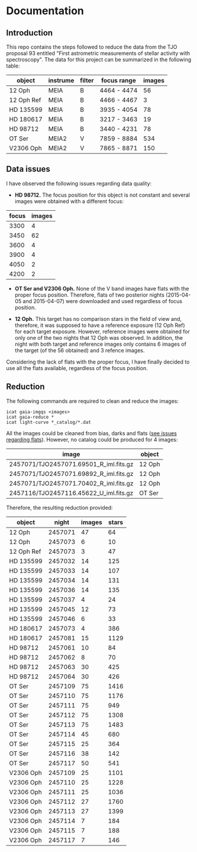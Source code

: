 # Documentation

## Introduction

This repo contains the steps followed to reduce the data from the TJO proposal
93 entitled "First astrometric measurements of stellar activity with 
spectroscopy". The data for this project can be summarized in the following 
table:

<div align="center">

| object     | instrume | filter | focus range | images |
| ---------- | -------- | ------ | ----------- | ------ |
| 12 Oph     | MEIA     | B      | 4464 - 4474 |    56 |
| 12 Oph Ref | MEIA     | B      | 4466 - 4467 |     3 |
| HD 135599  | MEIA     | B      | 3935 - 4054 |    78 |
| HD 180617  | MEIA     | B      | 3217 - 3463 |    19 |
| HD 98712   | MEIA     | B      | 3440 - 4231 |    78 |
| OT Ser     | MEIA2    | V      | 7859 - 8884 |   534 |
| V2306 Oph  | MEIA2    | V      | 7865 - 8871 |   150 |

</div>

## Data issues

I have observed the following issues regarding data quality:

* **HD 98712.** The focus position for this object is not constant and several 
images were obtained with a different focus:

<div align="center">

| focus | images   |
| ----- | -------- |
|  3300 |        4 |
|  3450 |       62 |
|  3600 |        4 |
|  3900 |        4 |
|  4050 |        2 |
|  4200 |        2 |

</div>

* **OT Ser and V2306 Oph.** None of the V band images have flats with the
proper focus position. Therefore, flats of two posterior nights (2015-04-05 and
2015-04-07) were downloaded and used regardless of focus position.

* **12 Oph.** This target has no comparison stars in the field of view and,
therefore, it was supposed to have a reference exposure (12 Oph Ref) for each
target exposure. However, reference images were obtained for only one of the
two nights that 12 Oph was observed. In addition, the night with both target
and reference images only contains 6 images of the target (of the 56 obtained)
and 3 refence images.

Considering the lack of flats with the proper focus, I have finally decided to
use all the flats available, regardless of the focus position. 

## Reduction

The following commands are required to clean and reduce the images:

```
icat gaia-imgqs <images>
icat gaia-reduce *
icat light-curve *_catalog/*.dat
```

All the images could be cleaned from bias, darks and flats ([see issues
regarding flats](#data-issues)). However, no catalog could be produced for 4
images:

<div align="center">

| image | object |
| ----- | ------ |
| 2457071/TJO2457071.69501_R_iml.fits.gz | 12 Oph |
| 2457071/TJO2457071.69892_R_iml.fits.gz | 12 Oph |
| 2457071/TJO2457071.70402_R_iml.fits.gz | 12 Oph |
| 2457116/TJO2457116.45622_U_iml.fits.gz | OT Ser |

</div>

Therefore, the resulting reduction provided:

<div align="center">

| object     | night   | images | stars |
| ---------- | ------- | ------ | ----- |
| 12 Oph     | 2457071 |     47 |    64 |
| 12 Oph     | 2457073 |      6 |    10 |
| 12 Oph Ref | 2457073 |      3 |    47 |
| HD 135599  | 2457032 |     14 |   125 |
| HD 135599  | 2457033 |     14 |   107 |
| HD 135599  | 2457034 |     14 |   131 |
| HD 135599  | 2457036 |     14 |   135 |
| HD 135599  | 2457037 |      4 |    24 |
| HD 135599  | 2457045 |     12 |    73 |
| HD 135599  | 2457046 |      6 |    33 |
| HD 180617  | 2457073 |      4 |   386 |
| HD 180617  | 2457081 |     15 |  1129 |
| HD 98712   | 2457061 |     10 |    84 |
| HD 98712   | 2457062 |      8 |    70 |
| HD 98712   | 2457063 |     30 |   425 |
| HD 98712   | 2457064 |     30 |   426 |
| OT Ser     | 2457109 |     75 |  1416 |
| OT Ser     | 2457110 |     75 |  1176 |
| OT Ser     | 2457111 |     75 |   949 |
| OT Ser     | 2457112 |     75 |  1308 |
| OT Ser     | 2457113 |     75 |  1483 |
| OT Ser     | 2457114 |     45 |   680 |
| OT Ser     | 2457115 |     25 |   364 |
| OT Ser     | 2457116 |     38 |   142 |
| OT Ser     | 2457117 |     50 |   541 |
| V2306 Oph  | 2457109 |     25 |  1101 |
| V2306 Oph  | 2457110 |     25 |  1228 |
| V2306 Oph  | 2457111 |     25 |  1036 |
| V2306 Oph  | 2457112 |     27 |  1760 |
| V2306 Oph  | 2457113 |     27 |  1399 |
| V2306 Oph  | 2457114 |      7 |   184 |
| V2306 Oph  | 2457115 |      7 |   188 |
| V2306 Oph  | 2457117 |      7 |   146 |

</div>

